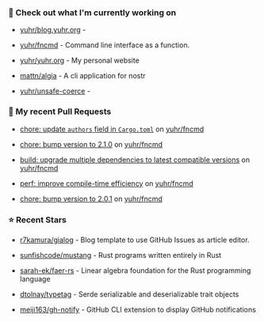 ### 👷 Check out what I'm currently working on



- [yuhr/blog.yuhr.org](https://github.com/yuhr/blog.yuhr.org) - 

- [yuhr/fncmd](https://github.com/yuhr/fncmd) - Command line interface as a function.

- [yuhr/yuhr.org](https://github.com/yuhr/yuhr.org) - My personal website

- [mattn/algia](https://github.com/mattn/algia) - A cli application for nostr

- [yuhr/unsafe-coerce](https://github.com/yuhr/unsafe-coerce) - 

### 🔨 My recent Pull Requests



- [chore: update `authors` field in `Cargo.toml`](https://github.com/yuhr/fncmd/pull/55) on [yuhr/fncmd](https://github.com/yuhr/fncmd)

- [chore: bump version to 2.1.0](https://github.com/yuhr/fncmd/pull/54) on [yuhr/fncmd](https://github.com/yuhr/fncmd)

- [build: upgrade multiple dependencies to latest compatible versions](https://github.com/yuhr/fncmd/pull/53) on [yuhr/fncmd](https://github.com/yuhr/fncmd)

- [perf: improve compile-time efficiency](https://github.com/yuhr/fncmd/pull/52) on [yuhr/fncmd](https://github.com/yuhr/fncmd)

- [chore: bump version to 2.0.1](https://github.com/yuhr/fncmd/pull/51) on [yuhr/fncmd](https://github.com/yuhr/fncmd)

### ⭐ Recent Stars



- [r7kamura/gialog](https://github.com/r7kamura/gialog) - Blog template to use GitHub Issues as article editor.

- [sunfishcode/mustang](https://github.com/sunfishcode/mustang) - Rust programs written entirely in Rust

- [sarah-ek/faer-rs](https://github.com/sarah-ek/faer-rs) - Linear algebra foundation for the Rust programming language

- [dtolnay/typetag](https://github.com/dtolnay/typetag) - Serde serializable and deserializable trait objects

- [meiji163/gh-notify](https://github.com/meiji163/gh-notify) - GitHub CLI extension to display GitHub notifications